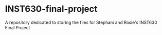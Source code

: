 # INST630-final-project
A repository dedicated to storing the files for Stephani and Rosie's INST630 Final Project
